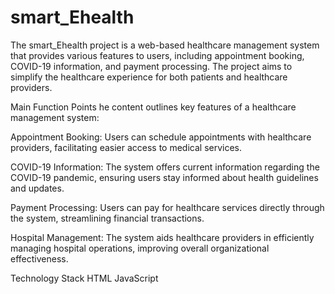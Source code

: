# smart_Ehealth
The smart_Ehealth project is a web-based healthcare management system that provides various features to users, including appointment booking, COVID-19 information, and payment processing. The project aims to simplify the healthcare experience for both patients and healthcare providers.

Main Function Points
he content outlines key features of a healthcare management system:

Appointment Booking: Users can schedule appointments with healthcare providers, facilitating easier access to medical services.

COVID-19 Information: The system offers current information regarding the COVID-19 pandemic, ensuring users stay informed about health guidelines and updates.

Payment Processing: Users can pay for healthcare services directly through the system, streamlining financial transactions.

Hospital Management: The system aids healthcare providers in efficiently managing hospital operations, improving overall organizational effectiveness.

Technology Stack
HTML
JavaScript
